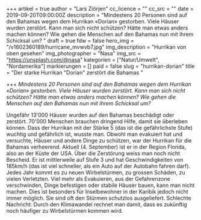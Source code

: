 +++
artikel = true
author = "Lars Ziörjen"
cc_licence = ""
cc_src = ""
date = 2019-09-20T09:00:00Z
description = "Mindestens 20 Personen sind auf den Bahamas wegen dem Hurrikan «Dorian» gestorben. Viele Häuser wurden zerstört. Kann man sich nicht schützen? Hätte man etwas anders machen können? Wie gehen die Menschen auf den Bahamas nun mit ihrem Schicksal um? "
draft = true
fdw = false
hero_img = "/v1602360189/hurricane_mvwvb7.jpg"
img_description = "Hurrikan von oben gesehen"
img_photographer = "Nasa"
img_src = "https://unsplash.com/@nasa"
kategorien = ["Natur/Umwelt", "Nordamerika"]
markierungen = []
paid = false
slug = "hurrikan-dorian"
title = "Der starke Hurrikan \"Dorian\" zerstört die Bahamas "

+++
_Mindestens 20 Personen sind auf den Bahamas wegen dem Hurrikan «Dorian» gestorben. Viele Häuser wurden zerstört. Kann man sich nicht schützen? Hätte man etwas anders machen können? Wie gehen die Menschen auf den Bahamas nun mit ihrem Schicksal um?_

Ungefähr 13'000 Häuser wurden auf den Bahamas beschädigt oder zerstört. 70'000 Menschen brauchen dringend Hilfe, damit sie überleben können. Dass der Hurrikan mit der Stärke 5 (das ist die gefährlichste Stufe) wuchtig und gefährlich ist, wusste man. Obwohl man evakuiert hat und versuchte, Häuser und andere Dinge zu schützen, war der Hurrikan für die Bahamas verheerend. Aktuell (4. September) ist er in der Region Florida, also an der Küste der USA. Über die Zerstörung weiss man noch nicht Bescheid. Er ist mittlerweile auf Stufe 3 und hat Geschwindigkeiten von 185km/h (das ist viel schneller, als ein Auto auf der Autobahn fahren darf). Jedes Jahr kommt es zu neuen Wirbelstürmen, zu grossen Schäden, zu vielen Verletzten. Viel mehr als Evakuieren, aus der Gefahrenzone verschwinden, Dinge befestigen oder stabile Häuser bauen, kann man nicht machen. Dies ist besonders für Inselbewohner in der Karibik jedoch nicht immer möglich. Sie sind oft den Stürmen schutzlos ausgeliefert. Schlechte Nachricht: Durch den Klimawandel rechnet man damit, dass es zukünftig noch häufiger zu Wirbelstürmen kommen wird.
